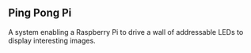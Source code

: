 Ping Pong Pi
------------

A system enabling a Raspberry Pi to drive a wall of addressable LEDs to display interesting images.